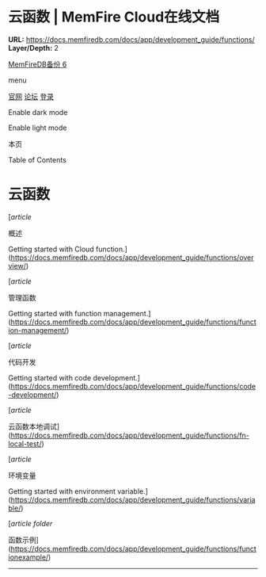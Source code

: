 # 云函数 | MemFire Cloud在线文档

**URL:** https://docs.memfiredb.com/docs/app/development_guide/functions/
**Layer/Depth:** 2

[MemFireDB备份 6](/)

menu

[官网](https://memfiredb.com/)
[论坛](https://community.memfiredb.com/)
[登录](https://cloud.memfiredb.com/auth/login)

Enable dark mode

Enable light mode

本页

Table of Contents

# 云函数

[*article*

概述

Getting started with Cloud function.](https://docs.memfiredb.com/docs/app/development_guide/functions/overview/)

[*article*

管理函数

Getting started with function management.](https://docs.memfiredb.com/docs/app/development_guide/functions/function-management/)

[*article*

代码开发

Getting started with code development.](https://docs.memfiredb.com/docs/app/development_guide/functions/code-development/)

[*article*

云函数本地调试](https://docs.memfiredb.com/docs/app/development_guide/functions/fn-local-test/)

[*article*

环境变量

Getting started with environment variable.](https://docs.memfiredb.com/docs/app/development_guide/functions/variable/)

[*article*
*folder*

函数示例](https://docs.memfiredb.com/docs/app/development_guide/functions/functionexample/)

---